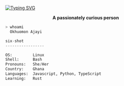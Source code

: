 
  
[![Typing SVG](https://readme-typing-svg.herokuapp.com/?width=700&height=70&center=true&size=37&lines=Hi+there,++friend+👋;Welcome+To+My+Github+Profile;The+Name+is+Okhuomon+Ajayi)](https://git.io/typing-svg)
  
<p align=center><strong> A passionately curious person </strong></p>

```bash
> whoami
  Okhuomon Ajayi
```

```python
six-shot
-----------------

OS:         Linux
Shell:      Bash
Pronouns:   She/Her
Country:    Ghana
Languages:  Javascript, Python, TypeScript
Learning:   Rust
```

